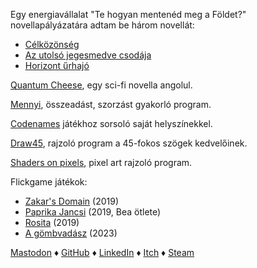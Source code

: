 Egy energiavállalat "Te hogyan mentenéd meg a Földet?" novellapályázatára adtam be három novellát:
- [Célközönség](iras/celkozonseg)
- [Az utolsó jegesmedve csodája](iras/az-utolso-jegesmedve-csodaja)
- [Horizont űrhajó](iras/horizont-urhajo)

[Quantum Cheese](writing/quantum-cheese), egy sci-fi novella angolul.

[Mennyi](https://mennyi.darabos.space/), összeadást, szorzást gyakorló program.

[Codenames](codenames) játékhoz sorsoló saját helyszínekkel.

[Draw45](https://draw45.darabos.space/), rajzoló program a 45-fokos szögek kedvelőinek.

[Shaders on pixels](https://darabos.github.io/shaders-on-pixels/), pixel art rajzoló program.

Flickgame játékok:
- [Zakar's Domain](https://www.flickgame.org/play.html?p=b8823831719f78648b12b49497b90d35) (2019)
- [Paprika Jancsi](https://www.flickgame.org/play.html?p=a62cfa3bcd29aa5fe721f05c8006154d) (2019, Bea ötlete)
- [Rosita](https://www.flickgame.org/play.html?p=c04944095b1c1db144f8eff50dd66d8b) (2019)
- [A gömbvadász](https://www.flickgame.org/play.html?p=a9b9f16f4fa11a685d5cd866db2f2a9c) (2023)

[Mastodon](https://mastodon.online/@darabos) ♦ [GitHub](https://github.com/darabos) ♦ [LinkedIn](https://www.linkedin.com/in/darabos/) ♦ [Itch](https://darabos.itch.io/) ♦ [Steam](https://steamcommunity.com/id/cyhawk/)
